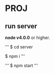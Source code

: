 PROJ
====

## run server

__node v4.0.0__ or higher.

'''
$ cd server

$ npm i
'''

'''
$ npm start
'''
